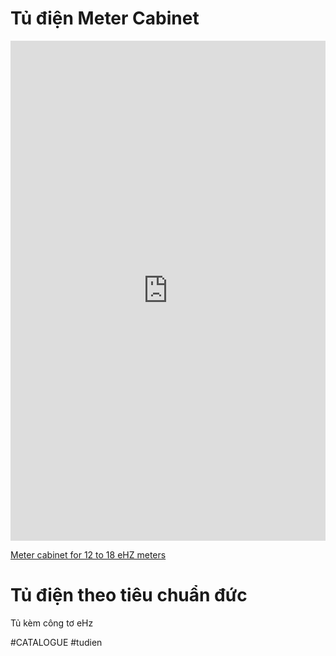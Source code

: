 # Tủ điện Meter Cabinet

<iFrame src="https://www.zaehlerschrank24.de/zaehlerschrank/hager-zaehlerschrank-ehz/zaehlerschrank-12-18-zaehler.html" width="100%" height="800px" name="the-iFrame" frameborder="0"></iFrame><br>

[Meter cabinet for 12 to 18 eHZ meters](https://www.zaehlerschrank24.de/zaehlerschrank/hager-zaehlerschrank-ehz/zaehlerschrank-12-18-zaehler.html)

# Tủ điện theo tiêu chuẩn đức

Tủ kèm công tơ eHz

#CATALOGUE #tudien

